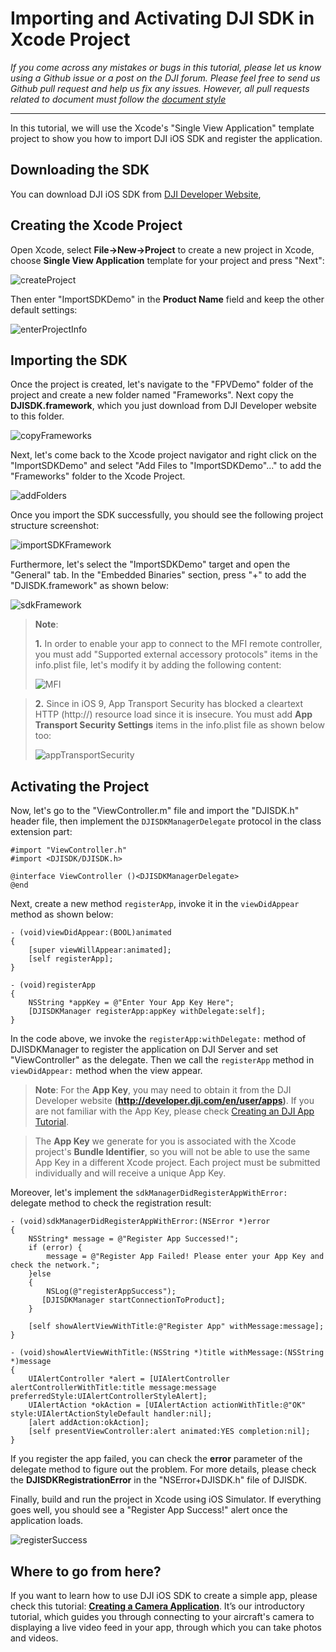 # Importing and Activating DJI SDK in Xcode Project

*If you come across any mistakes or bugs in this tutorial, please let us know using a Github issue or a post on the DJI forum. Please feel free to send us Github pull request and help us fix any issues. However, all pull requests related to document must follow the [document style](https://github.com/dji-sdk/Mobile-SDK-Tutorial/issues/19)*

---

In this tutorial, we will use the Xcode's "Single View Application" template project to show you how to import DJI iOS SDK and register the application.

## Downloading the SDK

  You can download DJI iOS SDK from [DJI Developer Website](https://developer.dji.com/mobile-sdk/downloads), 

## Creating the Xcode Project

  Open Xcode, select **File->New->Project** to create a new project in Xcode, choose **Single View Application** template for your project and press "Next":
  
  ![createProject](./Images/createProject.png)
  
  Then enter "ImportSDKDemo" in the **Product Name** field and keep the other default settings:
  
  ![enterProjectInfo](./Images/enterProjectInfo.png)
  
## Importing the SDK
  
  Once the project is created, let's navigate to the "FPVDemo" folder of the project and create a new folder named "Frameworks". Next copy the **DJISDK.framework**, which you just download from DJI Developer website to this folder.
  
  ![copyFrameworks](./Images/copyFrameworks.png)
  
  Next, let's come back to the Xcode project navigator and right click on the "ImportSDKDemo" and select "Add Files to "ImportSDKDemo"..." to add the "Frameworks" folder to the Xcode Project.  
  
  ![addFolders](./Images/addFolders.png)
  
 Once you import the SDK successfully, you should see the following project structure screenshot:

  ![importSDKFramework](./Images/importSDKFramework.png) 
 
 Furthermore, let's select the "ImportSDKDemo" target and open the "General" tab. In the "Embedded Binaries" section, press "+" to add the "DJISDK.framework" as shown below:
 
  ![sdkFramework](./Images/sdkFramework.png)

> **Note**:
> 
> **1.** In order to enable your app to connect to the MFI remote controller, you must add 
>  "Supported external accessory protocols" items in the info.plist file, let's modify it by adding the following content:
> 
>  ![MFI](./Images/MFIProtocol.png)
   
> **2.** Since in iOS 9, App Transport Security has blocked a cleartext HTTP (http://) resource load since it is insecure. You must add **App Transport Security Settings** items in the info.plist file as shown below too:
> 
>  ![appTransportSecurity](./Images/appTransportSecurity.png)

## Activating the Project

  Now, let's go to the "ViewController.m" file and import the "DJISDK.h" header file, then implement the `DJISDKManagerDelegate` protocol in the class extension part:
  
~~~objc
#import "ViewController.h"
#import <DJISDK/DJISDK.h>

@interface ViewController ()<DJISDKManagerDelegate>
@end
~~~
  
  Next, create a new method `registerApp`, invoke it in the `viewDidAppear` method as shown below:
  
~~~objc
- (void)viewDidAppear:(BOOL)animated
{
    [super viewWillAppear:animated];
    [self registerApp];
}

- (void)registerApp
{
    NSString *appKey = @"Enter Your App Key Here";
    [DJISDKManager registerApp:appKey withDelegate:self];
}
~~~

  In the code above, we invoke the `registerApp:withDelegate:` method of DJISDKManager to register the application on DJI Server and set "ViewController" as the delegate. Then we call the `registerApp` method in `viewDidAppear:` method when the view appear.

>**Note**: For the **App Key**, you may need to obtain it from the DJI Developer website **(<http://developer.dji.com/en/user/apps>)**.  If you are not familiar with the App Key, please check [Creating an DJI App Tutorial](http://developer.dji.com/mobile-sdk/get-started/Register-Download).

>The **App Key** we generate for you is associated with the Xcode project's **Bundle Identifier**, so you will not be able to use the same App Key in a different Xcode project. Each project must be submitted individually and will receive a unique App Key.
>

  Moreover, let's implement the `sdkManagerDidRegisterAppWithError:` delegate method to check the registration result:

~~~objc
- (void)sdkManagerDidRegisterAppWithError:(NSError *)error
{
    NSString* message = @"Register App Successed!";
    if (error) {
        message = @"Register App Failed! Please enter your App Key and check the network.";
    }else
    {
        NSLog(@"registerAppSuccess");
       [DJISDKManager startConnectionToProduct];
    }
    
    [self showAlertViewWithTitle:@"Register App" withMessage:message];
}

- (void)showAlertViewWithTitle:(NSString *)title withMessage:(NSString *)message
{
    UIAlertController *alert = [UIAlertController alertControllerWithTitle:title message:message preferredStyle:UIAlertControllerStyleAlert];
    UIAlertAction *okAction = [UIAlertAction actionWithTitle:@"OK" style:UIAlertActionStyleDefault handler:nil];
    [alert addAction:okAction];
    [self presentViewController:alert animated:YES completion:nil];
}
~~~

 If you register the app failed, you can check the **error** parameter of the  delegate method to figure out the problem. For more details, please check the **DJISDKRegistrationError** in the "NSError+DJISDK.h" file of DJISDK.

 Finally, build and run the project in Xcode using iOS Simulator. If everything goes well, you should see a "Register App Success!" alert once the application loads. 
  
  ![registerSuccess](./Images/registerSuccess.png)
  
## Where to go from here?
  
  If you want to learn how to use DJI iOS SDK to create a simple app, please check this tutorial: [**Creating a Camera Application**](https://github.com/DJI-Mobile-SDK/iOS-FPVDemo). It’s our introductory tutorial, which guides you through connecting to your aircraft's camera to displaying a live video feed in your app, through which you can take photos and videos.